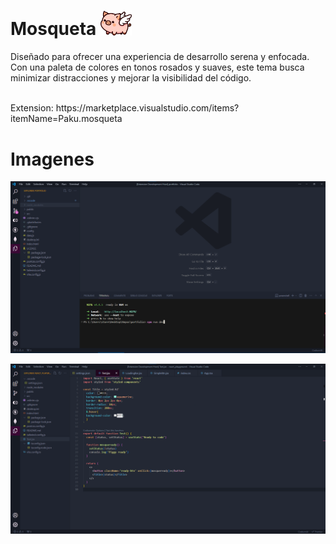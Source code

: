  <h1>Mosqueta <img src="https://raw.githubusercontent.com/pa-ku/vs_extension_images/main/mosqueta_icon.webp" heigth="50px" width="50px"></h1>
 
Diseñado para ofrecer una experiencia de desarrollo serena y enfocada. Con una paleta de colores en tonos rosados y suaves, este tema busca minimizar distracciones y mejorar la visibilidad del código.

<br>
Extension: https://marketplace.visualstudio.com/items?itemName=Paku.mosqueta

# Imagenes

![main](https://raw.githubusercontent.com/pa-ku/vs_extension_images/main/mosqueta_main.webp)

![example](https://raw.githubusercontent.com/pa-ku/vs_extension_images/main/mosqueta_example.webp)
